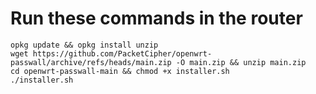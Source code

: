 # Run these commands in the router
```
opkg update && opkg install unzip
wget https://github.com/PacketCipher/openwrt-passwall/archive/refs/heads/main.zip -O main.zip && unzip main.zip
cd openwrt-passwall-main && chmod +x installer.sh
./installer.sh
```